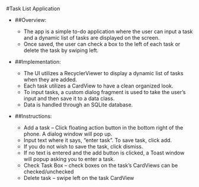 #Task List Application

- ##Overview:
  - The app is a simple to-do application where the user can input a task and a dynamic list of tasks are displayed on the screen. 
  - Once saved, the user can check a box to the left of each task or delete the task by swiping left. 
  
- ##Implementation:
  - The UI utilizes a RecyclerViewer to display a dynamic list of tasks when they are added. 
  - Each task utilizes a CardView to have a clean organized look. 
  - To input tasks, a custom dialog fragment is used to take the user’s input and then save it to a data class. 
  - Data is handled through an SQLite database.
  
- ##Instructions: 
  - Add a task – Click floating action button in the bottom right of the phone. A dialog window will pop up. 
  - Input text where it says, “enter task”. To save task, click add. 
  - If you do not wish to save the task, click dismiss. 
  - If no text is entered and the add button is clicked, a Toast window will popup asking you to enter a task. 
  - Check Task Box – check boxes on the task’s CardViews can be checked/unchecked
  - Delete task – swipe left on the task CardView

